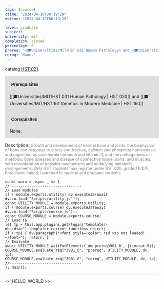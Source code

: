 ```yaml
---
tags: [course]
ctime: "2024-04-18T00:19:29"
mstime: "2024-04-18T00:19:29"

level: graduate
subject: 
university: mit
completion: closed
percentage: 0
prereq: "<🎓Universities/MIT/HST.031 Human Pathology> and <🎓Universities/MIT/HST.161 Genetics in Modern Medicine>"
coreq: "None."
---
```


catalog [HST.021](http://student.mit.edu/catalog/mHSTa.html#HST.021)

<span style="display: block; padding: 15px; background-color: rgb(100, 100, 100, 0.2);"><font id="m_prereq3981_0" style="display: block; font-family: Arial, sans-serif; font-weight: bold; padding: 5px">Prerequisites</font><br><span id="prereq3981_0">[[🎓Universities/MIT/HST.031 Human Pathology | HST.030]] and [[🎓Universities/MIT/HST.161 Genetics in Modern Medicine | HST.160]]</span></span>
<span style="display: block; padding: 15px; background-color: rgb(100, 100, 100, 0.2);"><font id="m_coreq3981_0" style="display: block; font-family: Arial, sans-serif; font-weight: bold; padding: 5px">Corequisites</font><br><span id="coreq3981_0">None.</span></span>

<font style="">Description:</font>
<font style="color: grey; font-size: 0.8rem;">Growth and development of normal bone and joints, the biophysics of bone and response to stress and fracture, calcium and phosphate homeostasis and regulation by parathyroid hormone and vitamin D, and the pathogenesis of metabolic bone diseases and disease of connective tissue, joints, and muscles, with consideration of possible mechanisms and underlying metabolic derangements. Only HST students may register under HST.020, graded P/D/F. Enrollment limited; restricted to medical and graduate students.</font>

```dataviewjs
const main = async _ => {
// --------------------------------
// Load modules
if (!module.exports.utility) dv.executeJs(await dv.io.load("Scripts/utility.js"));
const UTILITY_MODULE = module.exports.utility;
if (!module.exports.course) dv.executeJs(await dv.io.load("Scripts/course.js"));
const COURSE_MODULE = module.exports.course;
// Load tp
let tp = this.app.plugins.getPlugin("templater-obsidian").templater.current_functions_object;
if (!tp) { dv.paragraph("<font style='color: red'>tp not loaded!</font>"); return; }
// Evaluate
await UTILITY_MODULE.waitForElements(`#m_prereq3981_0`, {timeout:5});
COURSE_MODULE.evaluate_req("3981_0", "prereq", UTILITY_MODULE, dv, tp);
COURSE_MODULE.evaluate_req("3981_0", "coreq", UTILITY_MODULE, dv, tp);
// --------------------------------
}; main();
```

---

<< HELLO, WORLD >>
